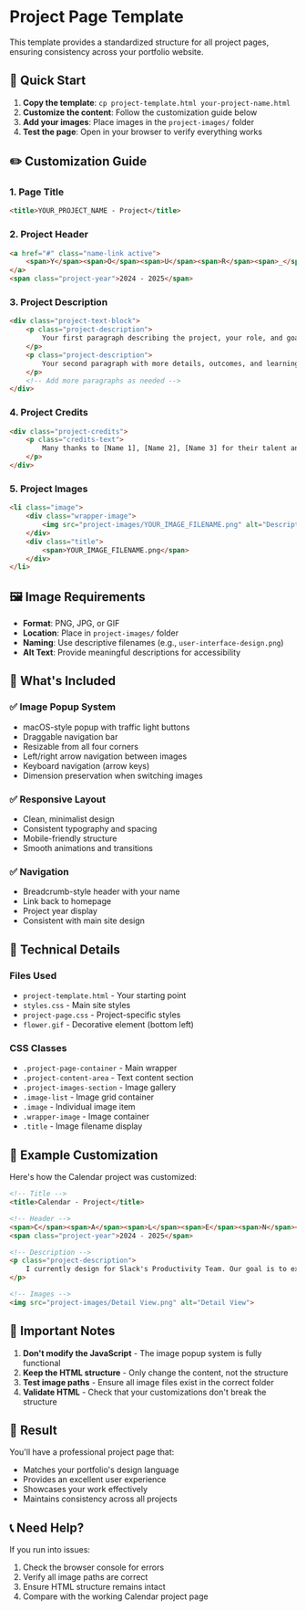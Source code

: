 # Project Page Template

This template provides a standardized structure for all project pages, ensuring consistency across your portfolio website.

## 🚀 Quick Start

1. **Copy the template**: `cp project-template.html your-project-name.html`
2. **Customize the content**: Follow the customization guide below
3. **Add your images**: Place images in the `project-images/` folder
4. **Test the page**: Open in your browser to verify everything works

## ✏️ Customization Guide

### 1. Page Title
```html
<title>YOUR_PROJECT_NAME - Project</title>
```

### 2. Project Header
```html
<a href="#" class="name-link active">
    <span>Y</span><span>O</span><span>U</span><span>R</span><span>_</span><span>P</span><span>R</span><span>O</span><span>J</span><span>E</span><span>C</span><span>T</span>
</a>
<span class="project-year">2024 - 2025</span>
```

### 3. Project Description
```html
<div class="project-text-block">
    <p class="project-description">
        Your first paragraph describing the project, your role, and goals.
    </p>
    <p class="project-description">
        Your second paragraph with more details, outcomes, and learnings.
    </p>
    <!-- Add more paragraphs as needed -->
</div>
```

### 4. Project Credits
```html
<div class="project-credits">
    <p class="credits-text">
        Many thanks to [Name 1], [Name 2], [Name 3] for their talent and time.
    </p>
</div>
```

### 5. Project Images
```html
<li class="image">
    <div class="wrapper-image">
        <img src="project-images/YOUR_IMAGE_FILENAME.png" alt="Descriptive alt text">
    </div>
    <div class="title">
        <span>YOUR_IMAGE_FILENAME.png</span>
    </div>
</li>
```

## 🖼️ Image Requirements

- **Format**: PNG, JPG, or GIF
- **Location**: Place in `project-images/` folder
- **Naming**: Use descriptive filenames (e.g., `user-interface-design.png`)
- **Alt Text**: Provide meaningful descriptions for accessibility

## 🎯 What's Included

### ✅ **Image Popup System**
- macOS-style popup with traffic light buttons
- Draggable navigation bar
- Resizable from all four corners
- Left/right arrow navigation between images
- Keyboard navigation (arrow keys)
- Dimension preservation when switching images

### ✅ **Responsive Layout**
- Clean, minimalist design
- Consistent typography and spacing
- Mobile-friendly structure
- Smooth animations and transitions

### ✅ **Navigation**
- Breadcrumb-style header with your name
- Link back to homepage
- Project year display
- Consistent with main site design

## 🔧 Technical Details

### **Files Used**
- `project-template.html` - Your starting point
- `styles.css` - Main site styles
- `project-page.css` - Project-specific styles
- `flower.gif` - Decorative element (bottom left)

### **CSS Classes**
- `.project-page-container` - Main wrapper
- `.project-content-area` - Text content section
- `.project-images-section` - Image gallery
- `.image-list` - Image grid container
- `.image` - Individual image item
- `.wrapper-image` - Image container
- `.title` - Image filename display

## 📝 Example Customization

Here's how the Calendar project was customized:

```html
<!-- Title -->
<title>Calendar - Project</title>

<!-- Header -->
<span>C</span><span>A</span><span>L</span><span>E</span><span>N</span><span>D</span><span>A</span><span>R</span>
<span class="project-year">2024 - 2025</span>

<!-- Description -->
<p class="project-description">
    I currently design for Slack's Productivity Team. Our goal is to expand the value of Slack beyond messaging...
</p>

<!-- Images -->
<img src="project-images/Detail View.png" alt="Detail View">
```

## 🚨 Important Notes

1. **Don't modify the JavaScript** - The image popup system is fully functional
2. **Keep the HTML structure** - Only change the content, not the structure
3. **Test image paths** - Ensure all image files exist in the correct folder
4. **Validate HTML** - Check that your customizations don't break the structure

## 🎉 Result

You'll have a professional project page that:
- Matches your portfolio's design language
- Provides an excellent user experience
- Showcases your work effectively
- Maintains consistency across all projects

## 📞 Need Help?

If you run into issues:
1. Check the browser console for errors
2. Verify all image paths are correct
3. Ensure HTML structure remains intact
4. Compare with the working Calendar project page
